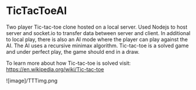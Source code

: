 # TicTacToeAI
Two player Tic-tac-toe clone hosted on a local server. Used Nodejs to host server and socket.io to transfer data between server and client.
In additional to local play, there is also an AI mode where the player can play against the AI. The AI uses a recursive minimax algorithm. 
Tic-tac-toe is a solved game and under perfect play, the game should end in a draw. 

To learn more about how Tic-tac-toe is solved visit:
https://en.wikipedia.org/wiki/Tic-tac-toe

![image]/TTTimg.png

